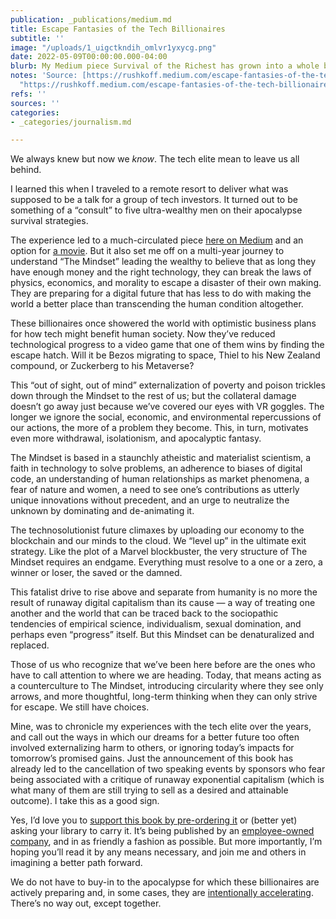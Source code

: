 ```yaml
---
publication: _publications/medium.md
title: Escape Fantasies of the Tech Billionaires
subtitle: ''
image: "/uploads/1_uigctkndih_omlvr1yxycg.png"
date: 2022-05-09T00:00:00.000-04:00
blurb: My Medium piece Survival of the Richest has grown into a whole book
notes: 'Source: [https://rushkoff.medium.com/escape-fantasies-of-the-tech-billionaires-e99bba601418](https://rushkoff.medium.com/escape-fantasies-of-the-tech-billionaires-e99bba601418
  "https://rushkoff.medium.com/escape-fantasies-of-the-tech-billionaires-e99bba601418")'
refs: ''
sources: ''
categories:
- _categories/journalism.md

---
```

We always knew but now we _know_. The tech elite mean to leave us all behind.

I learned this when I traveled to a remote resort to deliver what was supposed to be a talk for a group of tech investors. It turned out to be something of a “consult” to five ultra-wealthy men on their apocalypse survival strategies.

The experience led to a much-circulated piece [here on Medium](https://onezero.medium.com/survival-of-the-richest-9ef6cddd0cc1) and an option for [a movie](http://v/). But it also set me off on a multi-year journey to understand “The Mindset” leading the wealthy to believe that as long they have enough money and the right technology, they can break the laws of physics, economics, and morality to escape a disaster of their own making. They are preparing for a digital future that has less to do with making the world a better place than transcending the human condition altogether.

These billionaires once showered the world with optimistic business plans for how tech might benefit human society. Now they’ve reduced technological progress to a video game that one of them wins by finding the escape hatch. Will it be Bezos migrating to space, Thiel to his New Zealand compound, or Zuckerberg to his Metaverse?

This “out of sight, out of mind” externalization of poverty and poison trickles down through the Mindset to the rest of us; but the collateral damage doesn’t go away just because we’ve covered our eyes with VR goggles. The longer we ignore the social, economic, and environmental repercussions of our actions, the more of a problem they become. This, in turn, motivates even more withdrawal, isolationism, and apocalyptic fantasy.

The Mindset is based in a staunchly atheistic and materialist scientism, a faith in technology to solve problems, an adherence to biases of digital code, an understanding of human relationships as market phenomena, a fear of nature and women, a need to see one’s contributions as utterly unique innovations without precedent, and an urge to neutralize the unknown by dominating and de-animating it.

The technosolutionist future climaxes by uploading our economy to the blockchain and our minds to the cloud. We “level up” in the ultimate exit strategy. Like the plot of a Marvel blockbuster, the very structure of The Mindset requires an endgame. Everything must resolve to a one or a zero, a winner or loser, the saved or the damned.

This fatalist drive to rise above and separate from humanity is no more the result of runaway digital capitalism than its cause — a way of treating one another and the world that can be traced back to the sociopathic tendencies of empirical science, individualism, sexual domination, and perhaps even “progress” itself. But this Mindset can be denaturalized and replaced.

Those of us who recognize that we’ve been here before are the ones who have to call attention to where we are heading. Today, that means acting as a counterculture to The Mindset, introducing circularity where they see only arrows, and more thoughtful, long-term thinking when they can only strive for escape. We still have choices.

Mine, was to chronicle my experiences with the tech elite over the years, and call out the ways in which our dreams for a better future too often involved externalizing harm to others, or ignoring today’s impacts for tomorrow’s promised gains. Just the announcement of this book has already led to the cancellation of two speaking events by sponsors who fear being associated with a critique of runaway exponential capitalism (which is what many of them are still trying to sell as a desired and attainable outcome). I take this as a good sign.

Yes, I’d love you to [support this book by pre-ordering it](https://wwnorton.com/search/cnVzaGtvZmYgc3Vydml2YWw=) or (better yet) asking your library to carry it. It’s being published by an [employee-owned company](https://en.wikipedia.org/wiki/W._W._Norton_%26_Company), and in as friendly a fashion as possible. But more importantly, I’m hoping you’ll read it by any means necessary, and join me and others in imagining a better path forward.

We do not have to buy-in to the apocalypse for which these billionaires are actively preparing and, in some cases, they are [intentionally accelerating](https://www.theguardian.com/world/2017/may/11/accelerationism-how-a-fringe-philosophy-predicted-the-future-we-live-in). There’s no way out, except together.